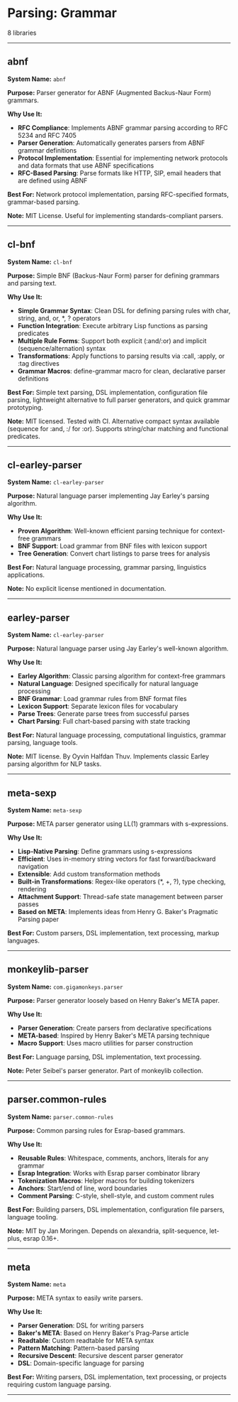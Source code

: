 # Parsing: Grammar

8 libraries

---

## abnf

**System Name:** `abnf`

**Purpose:** Parser generator for ABNF (Augmented Backus-Naur Form) grammars.

**Why Use It:**
- **RFC Compliance**: Implements ABNF grammar parsing according to RFC 5234 and RFC 7405
- **Parser Generation**: Automatically generates parsers from ABNF grammar definitions
- **Protocol Implementation**: Essential for implementing network protocols and data formats that use ABNF specifications
- **RFC-Based Parsing**: Parse formats like HTTP, SIP, email headers that are defined using ABNF

**Best For:** Network protocol implementation, parsing RFC-specified formats, grammar-based parsing.

**Note:** MIT License. Useful for implementing standards-compliant parsers.

---


## cl-bnf

**System Name:** `cl-bnf`

**Purpose:** Simple BNF (Backus-Naur Form) parser for defining grammars and parsing text.

**Why Use It:**
- **Simple Grammar Syntax**: Clean DSL for defining parsing rules with char, string, and, or, *, ? operators
- **Function Integration**: Execute arbitrary Lisp functions as parsing predicates
- **Multiple Rule Forms**: Support both explicit (:and/:or) and implicit (sequence/alternation) syntax
- **Transformations**: Apply functions to parsing results via :call, :apply, or :tag directives
- **Grammar Macros**: define-grammar macro for clean, declarative parser definitions

**Best For:** Simple text parsing, DSL implementation, configuration file parsing, lightweight alternative to full parser generators, and quick grammar prototyping.

**Note:** MIT licensed. Tested with CI. Alternative compact syntax available (sequence for :and, :/ for :or). Supports string/char matching and functional predicates.

---


## cl-earley-parser

**System Name:** `cl-earley-parser`

**Purpose:** Natural language parser implementing Jay Earley's parsing algorithm.

**Why Use It:**
- **Proven Algorithm**: Well-known efficient parsing technique for context-free grammars
- **BNF Support**: Load grammar from BNF files with lexicon support
- **Tree Generation**: Convert chart listings to parse trees for analysis

**Best For:** Natural language processing, grammar parsing, linguistics applications.

**Note:** No explicit license mentioned in documentation.

---


## earley-parser

**System Name:** `cl-earley-parser`

**Purpose:** Natural language parser using Jay Earley's well-known algorithm.

**Why Use It:**
- **Earley Algorithm**: Classic parsing algorithm for context-free grammars
- **Natural Language**: Designed specifically for natural language processing
- **BNF Grammar**: Load grammar rules from BNF format files
- **Lexicon Support**: Separate lexicon files for vocabulary
- **Parse Trees**: Generate parse trees from successful parses
- **Chart Parsing**: Full chart-based parsing with state tracking

**Best For:** Natural language processing, computational linguistics, grammar parsing, language tools.

**Note:** MIT license. By Oyvin Halfdan Thuv. Implements classic Earley parsing algorithm for NLP tasks.

---


## meta-sexp

**System Name:** `meta-sexp`

**Purpose:** META parser generator using LL(1) grammars with s-expressions.

**Why Use It:**
- **Lisp-Native Parsing**: Define grammars using s-expressions
- **Efficient**: Uses in-memory string vectors for fast forward/backward navigation
- **Extensible**: Add custom transformation methods
- **Built-in Transformations**: Regex-like operators (*, +, ?), type checking, rendering
- **Attachment Support**: Thread-safe state management between parser passes
- **Based on META**: Implements ideas from Henry G. Baker's Pragmatic Parsing paper

**Best For:** Custom parsers, DSL implementation, text processing, markup languages.

---


## monkeylib-parser

**System Name:** `com.gigamonkeys.parser`

**Purpose:** Parser generator loosely based on Henry Baker's META paper.

**Why Use It:**
- **Parser Generation**: Create parsers from declarative specifications
- **META-based**: Inspired by Henry Baker's META parsing technique
- **Macro Support**: Uses macro utilities for parser construction

**Best For:** Language parsing, DSL implementation, text processing.

**Note:** Peter Seibel's parser generator. Part of monkeylib collection.

---


## parser.common-rules

**System Name:** `parser.common-rules`

**Purpose:** Common parsing rules for Esrap-based grammars.

**Why Use It:**
- **Reusable Rules**: Whitespace, comments, anchors, literals for any grammar
- **Esrap Integration**: Works with Esrap parser combinator library
- **Tokenization Macros**: Helper macros for building tokenizers
- **Anchors**: Start/end of line, word boundaries
- **Comment Parsing**: C-style, shell-style, and custom comment rules

**Best For:** Building parsers, DSL implementation, configuration file parsers, language tooling.

**Note:** MIT by Jan Moringen. Depends on alexandria, split-sequence, let-plus, esrap 0.16+.

---


## meta

**System Name:** `meta`

**Purpose:** META syntax to easily write parsers.

**Why Use It:**
- **Parser Generation**: DSL for writing parsers
- **Baker's META**: Based on Henry Baker's Prag-Parse article
- **Readtable**: Custom readtable for META syntax
- **Pattern Matching**: Pattern-based parsing
- **Recursive Descent**: Recursive descent parser generator
- **DSL**: Domain-specific language for parsing

**Best For:** Writing parsers, DSL implementation, text processing, or projects requiring custom language parsing.

---


